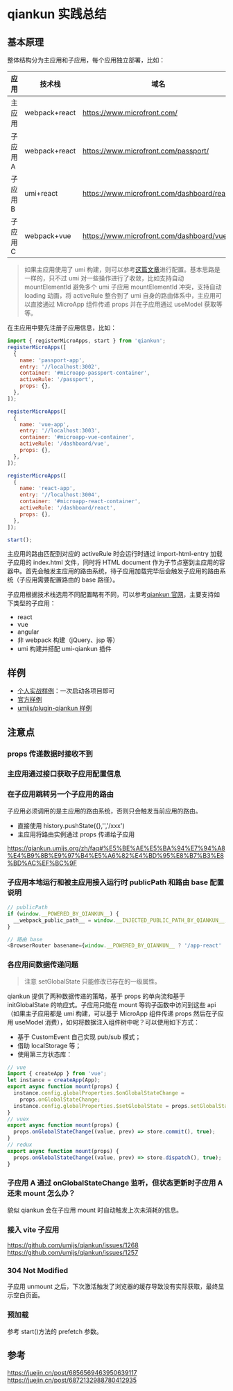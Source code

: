 # qiankun 实践总结

## 基本原理

整体结构分为主应用和子应用，每个应用独立部署，比如：

| 应用     | 技术栈        | 域名                                        |
| -------- | ------------- | ------------------------------------------- |
| 主应用   | webpack+react | https://www.microfront.com/                 |
| 子应用 A | webpack+react | https://www.microfront.com/passport/        |
| 子应用 B | umi+react     | https://www.microfront.com/dashboard/react/ |
| 子应用 C | webpack+vue   | https://www.microfront.com/dashboard/vue/   |

> 如果主应用使用了 umi 构建，则可以参考[这篇文章](https://umijs.org/zh-CN/plugins/plugin-qiankun)进行配置。基本思路是一样的，只不过 umi 对一些操作进行了收敛，比如支持自动 mountElementId 避免多个 umi 子应用 mountElementId 冲突，支持自动 loading 动画，将 activeRule 整合到了 umi 自身的路由体系中，主应用可以直接通过 MicroApp 组件传递 props 并在子应用通过 useModel 获取等等。

在主应用中要先注册子应用信息，比如：

```js
import { registerMicroApps, start } from 'qiankun';
registerMicroApps([
  {
    name: 'passport-app',
    entry: '//localhost:3002',
    container: '#microapp-passport-container',
    activeRule: '/passport',
    props: {},
  },
]);

registerMicroApps([
  {
    name: 'vue-app',
    entry: '//localhost:3003',
    container: '#microapp-vue-container',
    activeRule: '/dashboard/vue',
    props: {},
  },
]);

registerMicroApps([
  {
    name: 'react-app',
    entry: '//localhost:3004',
    container: '#microapp-react-container',
    activeRule: '/dashboard/react',
    props: {},
  },
]);

start();
```

主应用的路由匹配到对应的 activeRule 时会运行时通过 import-html-entry 加载子应用的 index.html 文件，同时将 HTML document 作为子节点塞到主应用的容器中。首先会触发主应用的路由系统，待子应用加载完毕后会触发子应用的路由系统（子应用需要配置路由的 base 路径）。

子应用根据技术栈选用不同配置略有不同，可以参考[qiankun 官网](https://qiankun.umijs.org/zh/guide/tutorial#%E5%BE%AE%E5%BA%94%E7%94%A8)，主要支持如下类型的子应用：

- react
- vue
- angular
- 非 webpack 构建（jQuery、jsp 等）
- umi 构建并搭配 umi-qiankun 插件

## 样例

- [个人实战样例](https://github.com/bigmf)：一次启动各项目即可
- [官方样例](https://github.com/umijs/qiankun/tree/master/examples)
- [umijs/plugin-qiankun 样例](https://github.com/umijs/umi-plugin-qiankun/tree/master/examples)

## 注意点

### props 传递数据时接收不到

### 主应用通过接口获取子应用配置信息

### 在子应用跳转另一个子应用的路由

子应用必须调用的是主应用的路由系统，否则只会触发当前应用的路由。

- 直接使用 history.pushState({},'','/xxx')
- 主应用将路由实例通过 props 传递给子应用

https://qiankun.umijs.org/zh/faq#%E5%BE%AE%E5%BA%94%E7%94%A8%E4%B9%8B%E9%97%B4%E5%A6%82%E4%BD%95%E8%B7%B3%E8%BD%AC%EF%BC%9F

### 子应用本地运行和被主应用接入运行时 publicPath 和路由 base 配置说明

```js
// publicPath
if (window.__POWERED_BY_QIANKUN__) {
  __webpack_public_path__ = window.__INJECTED_PUBLIC_PATH_BY_QIANKUN__;
}
```

```js
// 路由 base
<BrowserRouter basename={window.__POWERED_BY_QIANKUN__ ? '/app-react' : '/'}>
```

### 各应用间数据传递问题

> 注意 setGlobalState 只能修改已存在的一级属性。

qiankun 提供了两种数据传递的策略，基于 props 的单向流和基于 initGlobalState 的响应式。子应用只能在 mount 等钩子函数中访问到这些 api（如果主子应用都是 umi 构建，可以基于 MicroApp 组件传递 props 然后在子应用 useModel 消费），如何将数据注入组件树中呢？可以使用如下方式：

- 基于 CustomEvent 自己实现 pub/sub 模式；
- 借助 localStorage 等；
- 使用第三方状态库：

```js
// vue
import { createApp } from 'vue';
let instance = createApp(App);
export async function mount(props) {
  instance.config.globalProperties.$onGlobalStateChange =
    props.onGlobalStateChange;
  instance.config.globalProperties.$setGlobalState = props.setGlobalState;
}
// vuex
export async function mount(props) {
  props.onGlobalStateChange((value, prev) => store.commit(), true);
}
// redux
export async function mount(props) {
  props.onGlobalStateChange((value, prev) => store.dispatch(), true);
}
```

### 子应用 A 通过 onGlobalStateChange 监听，但状态更新时子应用 A 还未 mount 怎么办？

貌似 qiankun 会在子应用 mount 时自动触发上次未消耗的信息。

### 接入 vite 子应用

https://github.com/umijs/qiankun/issues/1268
https://github.com/umijs/qiankun/issues/1257

### 304 Not Modified

子应用 unmount 之后，下次激活触发了浏览器的缓存导致没有实际获取，最终显示空白页面。

### 预加载

参考 start()方法的 prefetch 参数。

## 参考

https://juejin.cn/post/6856569463950639117
https://juejin.cn/post/6872132988780412935
